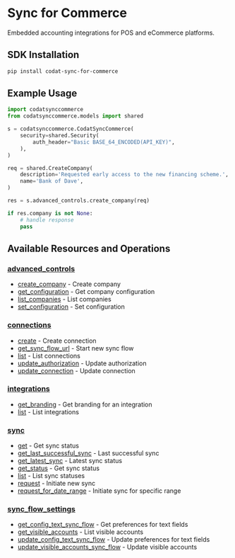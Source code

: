 # Sync for Commerce

<!-- Start Codat Library Description -->
﻿Embedded accounting integrations for POS and eCommerce platforms.
<!-- End Codat Library Description -->

<!-- Start SDK Installation -->
## SDK Installation

```bash
pip install codat-sync-for-commerce
```
<!-- End SDK Installation -->

## Example Usage
<!-- Start SDK Example Usage -->
```python
import codatsynccommerce
from codatsynccommerce.models import shared

s = codatsynccommerce.CodatSyncCommerce(
    security=shared.Security(
        auth_header="Basic BASE_64_ENCODED(API_KEY)",
    ),
)

req = shared.CreateCompany(
    description='Requested early access to the new financing scheme.',
    name='Bank of Dave',
)

res = s.advanced_controls.create_company(req)

if res.company is not None:
    # handle response
    pass
```
<!-- End SDK Example Usage -->

<!-- Start SDK Available Operations -->
## Available Resources and Operations


### [advanced_controls](docs/sdks/advancedcontrols/README.md)

* [create_company](docs/sdks/advancedcontrols/README.md#create_company) - Create company
* [get_configuration](docs/sdks/advancedcontrols/README.md#get_configuration) - Get company configuration
* [list_companies](docs/sdks/advancedcontrols/README.md#list_companies) - List companies
* [set_configuration](docs/sdks/advancedcontrols/README.md#set_configuration) - Set configuration

### [connections](docs/sdks/connections/README.md)

* [create](docs/sdks/connections/README.md#create) - Create connection
* [get_sync_flow_url](docs/sdks/connections/README.md#get_sync_flow_url) - Start new sync flow
* [list](docs/sdks/connections/README.md#list) - List connections
* [update_authorization](docs/sdks/connections/README.md#update_authorization) - Update authorization
* [update_connection](docs/sdks/connections/README.md#update_connection) - Update connection

### [integrations](docs/sdks/integrations/README.md)

* [get_branding](docs/sdks/integrations/README.md#get_branding) - Get branding for an integration
* [list](docs/sdks/integrations/README.md#list) - List integrations

### [sync](docs/sdks/sync/README.md)

* [get](docs/sdks/sync/README.md#get) - Get sync status
* [get_last_successful_sync](docs/sdks/sync/README.md#get_last_successful_sync) - Last successful sync
* [get_latest_sync](docs/sdks/sync/README.md#get_latest_sync) - Latest sync status
* [get_status](docs/sdks/sync/README.md#get_status) - Get sync status
* [list](docs/sdks/sync/README.md#list) - List sync statuses
* [request](docs/sdks/sync/README.md#request) - Initiate new sync
* [request_for_date_range](docs/sdks/sync/README.md#request_for_date_range) - Initiate sync for specific range

### [sync_flow_settings](docs/sdks/syncflowsettings/README.md)

* [get_config_text_sync_flow](docs/sdks/syncflowsettings/README.md#get_config_text_sync_flow) - Get preferences for text fields
* [get_visible_accounts](docs/sdks/syncflowsettings/README.md#get_visible_accounts) - List visible accounts
* [update_config_text_sync_flow](docs/sdks/syncflowsettings/README.md#update_config_text_sync_flow) - Update preferences for text fields
* [update_visible_accounts_sync_flow](docs/sdks/syncflowsettings/README.md#update_visible_accounts_sync_flow) - Update visible accounts
<!-- End SDK Available Operations -->

